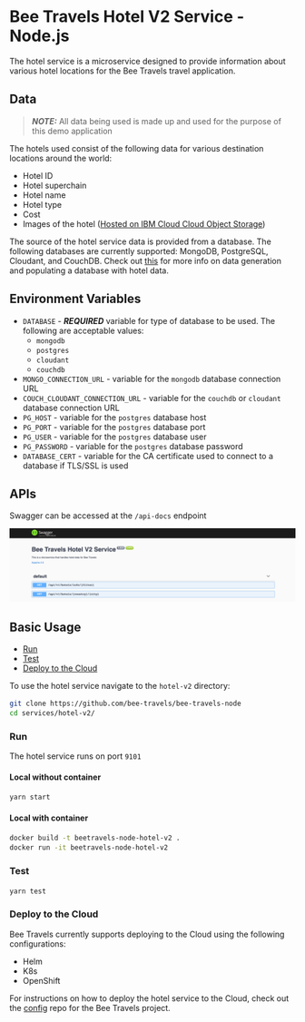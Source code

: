 # Bee Travels Hotel V2 Service - Node.js

The hotel service is a microservice designed to provide information about various hotel locations for the Bee Travels travel application.

## Data
> ***NOTE:*** All data being used is made up and used for the purpose of this demo application

The hotels used consist of the following data for various destination locations around the world:

* Hotel ID
* Hotel superchain
* Hotel name
* Hotel type
* Cost
* Images of the hotel ([Hosted on IBM Cloud Cloud Object Storage](https://www.ibm.com/cloud/object-storage))

The source of the hotel service data is provided from a database. The following databases are currently supported: MongoDB, PostgreSQL, Cloudant, and CouchDB. Check out [this](https://github.com/bee-travels/data-generator/tree/master/src/hotels) for more info on data generation and populating a database with hotel data.

## Environment Variables

* `DATABASE` - ***REQUIRED*** variable for type of database to be used. The following are acceptable values:
  * `mongodb`
  * `postgres`
  * `cloudant`
  * `couchdb`
* `MONGO_CONNECTION_URL` - variable for the `mongodb` database connection URL
* `COUCH_CLOUDANT_CONNECTION_URL` - variable for the `couchdb` or `cloudant` database connection URL
* `PG_HOST` - variable for the `postgres` database host
* `PG_PORT` - variable for the `postgres` database port
* `PG_USER` - variable for the `postgres` database user
* `PG_PASSWORD` - variable for the `postgres` database password
* `DATABASE_CERT` - variable for the CA certificate used to connect to a database if TLS/SSL is used

## APIs

Swagger can be accessed at the `/api-docs` endpoint

![](screenshots/apis.jpg)

## Basic Usage

* [Run](#run)
* [Test](#test)
* [Deploy to the Cloud](#deploy-to-the-cloud)

To use the hotel service navigate to the `hotel-v2` directory:

```bash
git clone https://github.com/bee-travels/bee-travels-node
cd services/hotel-v2/
```

### Run

The hotel service runs on port `9101`

#### Local without container

```bash
yarn start
```

#### Local with container

```bash
docker build -t beetravels-node-hotel-v2 .
docker run -it beetravels-node-hotel-v2
```

### Test

```bash
yarn test
```

### Deploy to the Cloud

Bee Travels currently supports deploying to the Cloud using the following configurations:

* Helm
* K8s
* OpenShift

For instructions on how to deploy the hotel service to the Cloud, check out the [config](https://github.com/bee-travels/config) repo for the Bee Travels project.

